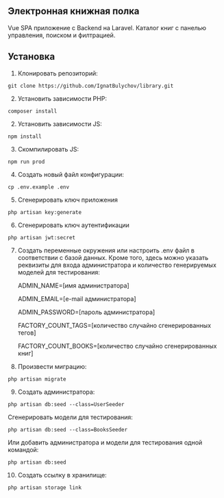 ## Электронная книжная полка

Vue SPA приложение с Backend на Laravel. Каталог книг с панелью управления, поиском и филтрацией.

## Установка

1) Клонировать репозиторий:

```
git clone https://github.com/IgnatBulychov/library.git
```

2) Установить зависимости PHP:

```
composer install
```

2) Установить зависимости JS:

```
npm install
```

3) Скомпилировать JS:

```
npm run prod
```

4) Создать новый файл конфигурации:

```
cp .env.example .env
```

5) Сгенерировать ключ приложения

```
php artisan key:generate
```

6) Сгенерировать ключ аутентификации

```
php artisan jwt:secret
```

7) Создать переменные окружения или настроить .env файл в соответствии с базой данных. Кроме того, здесь можно указать реквизиты для входа администратора и количество генерируемых моделей для тестирования:

    ADMIN_NAME=[имя администратора]
    
    ADMIN_EMAIL=[e-mail администратора]
    
    ADMIN_PASSWORD=[пароль администратора]
    

    FACTORY_COUNT_TAGS=[количество случайно сгенерированных тегов]
    
    FACTORY_COUNT_BOOKS=[количество случайно сгенерированных книг]
    

8) Произвести миграцию:

```
php artisan migrate
```

9) Создать администратора:

```
php artisan db:seed --class=UserSeeder
```

Сгенерировать модели для тестирования:

```
php artisan db:seed --class=BooksSeeder
```

Или добавить администратора и модели для тестирования одной командой:

```
php artisan db:seed
```

10) Создать ссылку в хранилище:

```
php artisan storage link
```
